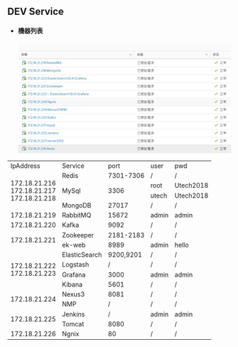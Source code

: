 ## DEV Service

* #### 機器列表

  ![機器列表](/assets/service.png)    

<table>
                    <tbody>
                    <tr>
                        <td>IpAddress</td>
                        <td>Service</td>
                        <td>port</td>
                        <td>user</td>
                        <td>pwd</td>
                    </tr>
                    <tr>
                        <td rowspan="4">172.18.21.216<br/>172.18.21.217<br/>172.18.21.218<br/></td>
                        <td>Redis</td>
                        <td>7301-7306</td>
                        <td>/</td>
                        <td>/</td>
                    </tr>
                    <tr>
                        <td rowspan="2">MySql</td>
                        <td rowspan="2">3306</td>
                        <td >root</td>
                        <td >Utech2018</td>
                    </tr>
                    <tr>
                        <td>utech</td>
                        <td>Utech2018</td>
                    </tr>
                    <tr>
                        <td>MongoDB</td>
                        <td>27017</td>
                        <td>/</td>
                        <td>/</td>
                    </tr>
                    <tr>
                        <td>172.18.21.219</td>
                        <td>RabbitMQ</td>
                        <td>15672</td>
                        <td>admin</td>
                        <td>admin</td>
                    </tr>
                    <tr>
                        <td>172.18.21.220</td>
                        <td>Kafka</td>
                        <td>9092</td>
                        <td>/</td>
                        <td>/</td>
                    </tr>
                    <tr>
                        <td rowspan="2">172.18.21.221</td>
                        <td>Zookeeper</td>
                        <td>2181-2183</td>
                        <td>/</td>
                        <td>/</td>
                    </tr>
                    <tr>
                        <td>ek-web</td>
                        <td>8989</td>
                        <td>admin</td>
                        <td>hello</td>
                    </tr>
                    <tr>
                        <td rowspan="4" >172.18.21.222<br/>172.18.21.223<br/></td>
                        <td>ElasticSearch</td>
                        <td>9200,9201</td>
                        <td>/</td>
                        <td>/</td>
                    </tr>
                    <tr>
                        <td>Logstash</td>
                        <td>/</td>
                        <td>/</td>
                        <td>/</td>
                    </tr>
                    <tr>
                        <td>Grafana</td>
                        <td>3000</td>
                        <td>admin</td>
                        <td>admin</td>
                    </tr>
                    <tr>
                        <td>Kibana</td>
                        <td>5601</td>
                        <td>/</td>
                        <td>/</td>
                    </tr>
                    <tr>
                        <td rowspan="2">172.18.21.224</td>
                        <td>Nexus3</td>
                        <td>8081</td>
                        <td>/</td>
                        <td>/</td>
                    </tr>
                    <tr>
                        <td>NMP</td>
                        <td>/</td>
                        <td>/</t    d>
                        <td>/</td>
                    </tr>
                    <tr>
                        <td rowspan="2">172.18.21.225</td>
                        <td>Jenkins</td>
                        <td>/</td>
                        <td>admin</td>
                        <td>admin</td>
                    </tr>
                    <tr>
                        <td>Tomcat</td>
                        <td>8080</td>
                        <td>/</td>
                        <td>/</td>
                    </tr>
                    <tr>
                        <td>172.18.21.226</td>
                        <td>Ngnix</td>
                        <td>80</td>
                        <td>/</td>
                        <td>/</td>
                    </tr>
                    </tbody>
                </table>